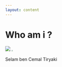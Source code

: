 ```yaml
---
layout: content
---
```


# Who am i ?
![]( =250x250 )
<img src="{{ site.baseurl }}images/posts/2020/adam.jpg" style="zoom:25%;" />

Selam ben Cemal Tiryaki

